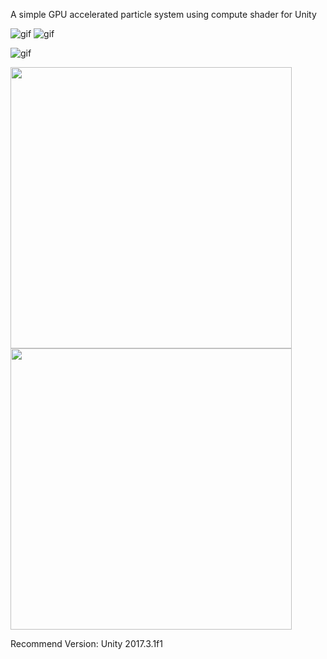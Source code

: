 

A simple GPU accelerated particle system using compute shader for Unity

![gif](https://thumbs.gfycat.com/ImpartialEthicalChipmunk-size_restricted.gif)
![gif](https://thumbs.gfycat.com/TintedHollowFish-size_restricted.gif)

![gif](https://thumbs.gfycat.com/TimelyAlarmedIrishwolfhound-size_restricted.gif)

<img src="https://i.imgur.com/2oTz2vX.gif" width="450" />
<img src="https://i.imgur.com/KSJsBtb.gif" width="450" />

Recommend Version: Unity 2017.3.1f1
